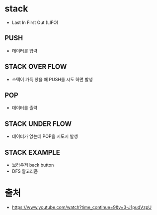 # stack

- Last In First Out (LIFO)

## PUSH

- 데이터를 입력

## STACK OVER FLOW

- 스택이 가득 찼을 때 PUSH를 시도 하면 발생

## POP

- 데이터를 출력

## STACK UNDER FLOW

- 데이터가 없는데 POP을 시도시 발생

## STACK EXAMPLE

- 브라우저 back button
- DFS 알고리즘

# 출처

- https://www.youtube.com/watch?time_continue=9&v=3-J1pudVzpU
